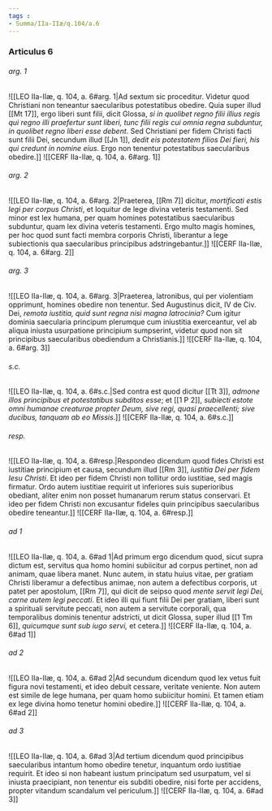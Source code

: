 ```yaml
---
tags : 
- Summa/IIa-IIæ/q.104/a.6
---
```


### Articulus 6

###### arg. 1
![[LEO IIa-IIæ, q. 104, a. 6#arg. 1|Ad sextum sic proceditur. Videtur quod Christiani non teneantur saecularibus potestatibus obedire. Quia super illud [[Mt 17]], ergo liberi sunt filii, dicit Glossa, *si in quolibet regno filii illius regis qui regno illi praefertur sunt liberi, tunc filii regis cui omnia regna subduntur, in quolibet regno liberi esse debent*. Sed Christiani per fidem Christi facti sunt filii Dei, secundum illud [[Jn 1]], *dedit eis potestatem filios Dei fieri, his qui credunt in nomine eius*. Ergo non tenentur potestatibus saecularibus obedire.]]
![[CERF IIa-IIæ, q. 104, a. 6#arg. 1]]

###### arg. 2
![[LEO IIa-IIæ, q. 104, a. 6#arg. 2|Praeterea, [[Rm 7]] dicitur, *mortificati estis legi per corpus Christi*, et loquitur de lege divina veteris testamenti. Sed minor est lex humana, per quam homines potestatibus saecularibus subduntur, quam lex divina veteris testamenti. Ergo multo magis homines, per hoc quod sunt facti membra corporis Christi, liberantur a lege subiectionis qua saecularibus principibus adstringebantur.]]
![[CERF IIa-IIæ, q. 104, a. 6#arg. 2]]

###### arg. 3
![[LEO IIa-IIæ, q. 104, a. 6#arg. 3|Praeterea, latronibus, qui per violentiam opprimunt, homines obedire non tenentur. Sed Augustinus dicit, IV de Civ. Dei, *remota iustitia, quid sunt regna nisi magna latrocinia?* Cum igitur dominia saecularia principum plerumque cum iniustitia exerceantur, vel ab aliqua iniusta usurpatione principium sumpserint, videtur quod non sit principibus saecularibus obediendum a Christianis.]]
![[CERF IIa-IIæ, q. 104, a. 6#arg. 3]]

###### s.c.
![[LEO IIa-IIæ, q. 104, a. 6#s.c.|Sed contra est quod dicitur [[Tt 3]], *admone illos principibus et potestatibus subditos esse*; et [[1 P 2]], *subiecti estote omni humanae creaturae propter Deum, sive regi, quasi praecellenti; sive ducibus, tanquam ab eo Missis*.]]
![[CERF IIa-IIæ, q. 104, a. 6#s.c.]]

###### resp.
![[LEO IIa-IIæ, q. 104, a. 6#resp.|Respondeo dicendum quod fides Christi est iustitiae principium et causa, secundum illud [[Rm 3]], *iustitia Dei per fidem Iesu Christi*. Et ideo per fidem Christi non tollitur ordo iustitiae, sed magis firmatur. Ordo autem iustitiae requirit ut inferiores suis superioribus obediant, aliter enim non posset humanarum rerum status conservari. Et ideo per fidem Christi non excusantur fideles quin principibus saecularibus obedire teneantur.]]
![[CERF IIa-IIæ, q. 104, a. 6#resp.]]

###### ad 1
![[LEO IIa-IIæ, q. 104, a. 6#ad 1|Ad primum ergo dicendum quod, sicut supra dictum est, servitus qua homo homini subiicitur ad corpus pertinet, non ad animam, quae libera manet. Nunc autem, in statu huius vitae, per gratiam Christi liberamur a defectibus animae, non autem a defectibus corporis, ut patet per apostolum, [[Rm 7]], qui dicit de seipso quod *mente servit legi Dei, carne autem legi peccati*. Et ideo illi qui fiunt filii Dei per gratiam, liberi sunt a spirituali servitute peccati, non autem a servitute corporali, qua temporalibus dominis tenentur adstricti, ut dicit Glossa, super illud [[1 Tm 6]], *quicumque sunt sub iugo servi,* et cetera.]]
![[CERF IIa-IIæ, q. 104, a. 6#ad 1]]

###### ad 2
![[LEO IIa-IIæ, q. 104, a. 6#ad 2|Ad secundum dicendum quod lex vetus fuit figura novi testamenti, et ideo debuit cessare, veritate veniente. Non autem est simile de lege humana, per quam homo subiicitur homini. Et tamen etiam ex lege divina homo tenetur homini obedire.]]
![[CERF IIa-IIæ, q. 104, a. 6#ad 2]]

###### ad 3
![[LEO IIa-IIæ, q. 104, a. 6#ad 3|Ad tertium dicendum quod principibus saecularibus intantum homo obedire tenetur, inquantum ordo iustitiae requirit. Et ideo si non habeant iustum principatum sed usurpatum, vel si iniusta praecipiant, non tenentur eis subditi obedire, nisi forte per accidens, propter vitandum scandalum vel periculum.]]
![[CERF IIa-IIæ, q. 104, a. 6#ad 3]]

